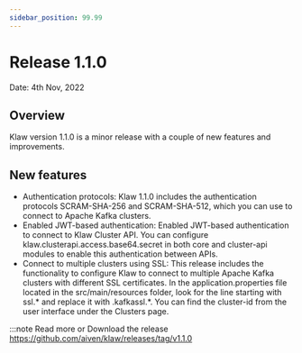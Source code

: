 ```yaml
---
sidebar_position: 99.99
---
```


# Release 1.1.0

Date: 4th Nov, 2022

## Overview

Klaw version 1.1.0 is a minor release with a couple of new features and
improvements.

## New features

- Authentication protocols: Klaw 1.1.0 includes the authentication
  protocols SCRAM-SHA-256 and SCRAM-SHA-512, which you can use to
  connect to Apache Kafka clusters.
- Enabled JWT-based authentication: Enabled JWT-based authentication
  to connect to Klaw Cluster API. You can configure
  klaw.clusterapi.access.base64.secret in both core and cluster-api
  modules to enable this authentication between APIs.
- Connect to multiple clusters using SSL: This release includes the
  functionality to configure Klaw to connect to multiple Apache Kafka
  clusters with different SSL certificates. In the
  application.properties file located in the src/main/resources
  folder, look for the line starting with ssl.\* and replace it with
  .kafkassl.\*. You can find the cluster-id from the user interface
  under the Clusters page.

:::note
Read more or Download the release
<https://github.com/aiven/klaw/releases/tag/v1.1.0>
